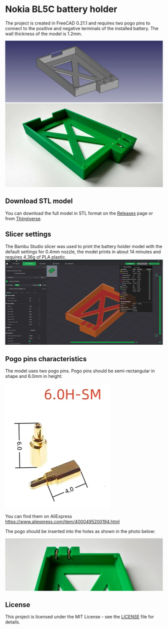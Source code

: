# Nokia BL5C battery holder
The project is created in FreeCAD 0.21.1 and requires two pogo pins to connect to the positive and negative terminals of the installed battery. The wall thickness of the model is 1.2mm.

![FreeCAD model preview](docs/freecad_model_preview.webp)
![Real model](docs/real_model.webp)

## Download STL model
You can download the full model in STL format on the [Releases](https://github.com/HexRx/nokia_bl5c_battery_holder/releases) page or from [Thingiverse](https://www.thingiverse.com/thing:6806094).

## Slicer settings
The Bambu Studio slicer was used to print the battery holder model with the default settings for 0.4mm nozzle, the model prints in about 14 minutes and requires 4.36g of PLA plastic.
![Bambu Studio settings](docs/bambu_studio_print_settings.webp)

## Pogo pins characteristics
The model uses two pogo pins. Pogo pins should be semi-rectangular in shape and 6.0mm in height:

![Pogo pins](docs/pogo_pins.webp)

You can find them on AliExpress https://www.aliexpress.com/item/4000495200194.html

The pogo should be inserted into the holes as shown in the photo below:

![Example of pogo pins installation](docs/pogo_pins_install_example.webp)

## License
This project is licensed under the MIT License - see the [LICENSE](/LICENSE) file for details.